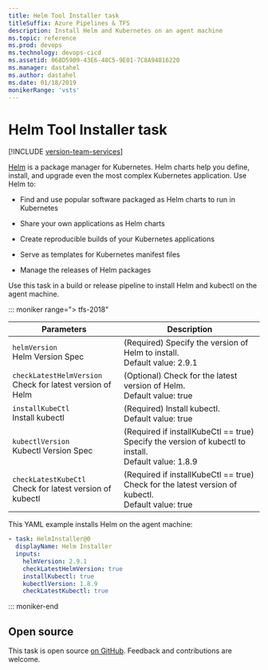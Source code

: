```yaml
---
title: Helm Tool Installer task
titleSuffix: Azure Pipelines & TFS
description: Install Helm and Kubernetes on an agent machine
ms.topic: reference
ms.prod: devops
ms.technology: devops-cicd
ms.assetid: 068D5909-43E6-48C5-9E01-7C8A94816220
ms.manager: dastahel
ms.author: dastahel
ms.date: 01/18/2019
monikerRange: 'vsts'
---
```


# Helm Tool Installer task

[!INCLUDE [version-team-services](../../_shared/version-team-services.md)]

[Helm](https://helm.sh/) is a package manager for Kubernetes. Helm charts help you define, install, and upgrade even the most complex Kubernetes application. Use Helm to:

- Find and use popular software packaged as Helm charts to run in Kubernetes

- Share your own applications as Helm charts

- Create reproducible builds of your Kubernetes applications

- Serve as templates for Kubernetes manifest files

- Manage the releases of Helm packages

Use this task in a build or release pipeline to install Helm and kubectl on the agent machine.

::: moniker range="> tfs-2018"

<table><thead><tr><th>Parameters</th><th>Description</th></tr></thead>
<tr><td><code>helmVersion</code><br/>Helm Version Spec</td><td>(Required) Specify the version of Helm to install.<br/>Default value: 2.9.1</td></tr>
<tr><td><code>checkLatestHelmVersion</code><br/>Check for latest version of Helm</td><td>(Optional) Check for the latest version of Helm.<br/>Default value: true</td></tr>
<tr><td><code>installKubeCtl</code><br/>Install kubectl</td><td>(Required) Install kubectl.<br/>Default value: true</td></tr>
<tr><td><code>kubectlVersion</code><br/>Kubectl Version Spec</td><td>(Required if installKubeCtl == true) Specify the version of kubectl to install.<br/>Default value: 1.8.9</td></tr>
<tr><td><code>checkLatestKubeCtl</code><br/>Check for latest version of kubectl</td><td>(Required if installKubeCtl == true) Check for the latest version of kubectl.<br/>Default value: true</td></tr>
</table>

This YAML example installs Helm on the agent machine:

```YAML
- task: HelmInstaller@0
  displayName: Helm Installer
  inputs:
    helmVersion: 2.9.1
    checkLatestHelmVersion: true
    installKubectl: true 
    kubectlVersion: 1.8.9
    checkLatestKubectl: true
```
::: moniker-end

## Open source

This task is open source [on GitHub](https://github.com/Microsoft/azure-pipelines-tasks). Feedback and contributions are welcome.

